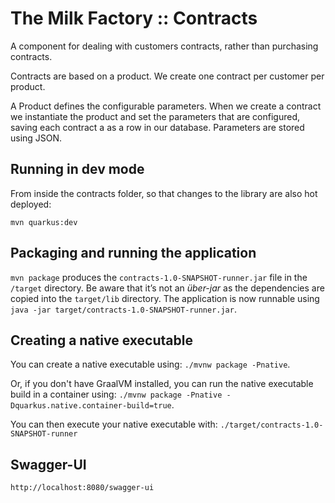 # The Milk Factory :: Contracts

A component for dealing with customers contracts, rather than purchasing contracts.

Contracts are based on a product. We create one contract per customer per product.

A Product defines the configurable parameters. When we create a contract we instantiate 
the product and set the parameters that are configured, saving each contract a as a row in our 
database. Parameters are stored using JSON.

## Running in dev mode

From inside the contracts folder, so that changes to the library are also hot deployed:

```
mvn quarkus:dev
```

## Packaging and running the application

`mvn package` produces the `contracts-1.0-SNAPSHOT-runner.jar` file in the `/target` directory.
Be aware that it’s not an _über-jar_ as the dependencies are copied into the `target/lib` directory.
The application is now runnable using `java -jar target/contracts-1.0-SNAPSHOT-runner.jar`.

## Creating a native executable

You can create a native executable using: `./mvnw package -Pnative`.

Or, if you don't have GraalVM installed, 
you can run the native executable build in a container using: 
`./mvnw package -Pnative -Dquarkus.native.container-build=true`.

You can then execute your native executable with: `./target/contracts-1.0-SNAPSHOT-runner`

## Swagger-UI

    http://localhost:8080/swagger-ui
